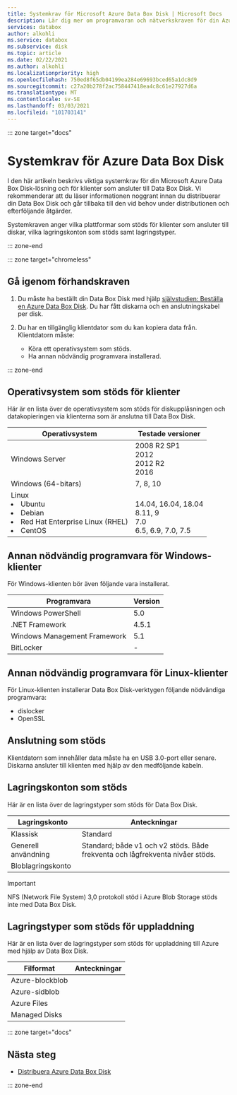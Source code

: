 ```yaml
---
title: Systemkrav för Microsoft Azure Data Box Disk | Microsoft Docs
description: Lär dig mer om programvaran och nätverkskraven för din Azure Data Box Disk
services: databox
author: alkohli
ms.service: databox
ms.subservice: disk
ms.topic: article
ms.date: 02/22/2021
ms.author: alkohli
ms.localizationpriority: high
ms.openlocfilehash: 750ed8f65db04199ea284e69693bced65a1dc8d9
ms.sourcegitcommit: c27a20b278f2ac758447418ea4c8c61e27927d6a
ms.translationtype: MT
ms.contentlocale: sv-SE
ms.lasthandoff: 03/03/2021
ms.locfileid: "101703141"
---
```

::: zone target="docs"

# <a name="azure-data-box-disk-system-requirements"></a>Systemkrav för Azure Data Box Disk

I den här artikeln beskrivs viktiga systemkrav för din Microsoft Azure Data Box Disk-lösning och för klienter som ansluter till Data Box Disk. Vi rekommenderar att du läser informationen noggrant innan du distribuerar din Data Box Disk och går tillbaka till den vid behov under distributionen och efterföljande åtgärder.

Systemkraven anger vilka plattformar som stöds för klienter som ansluter till diskar, vilka lagringskonton som stöds samt lagringstyper.

::: zone-end

::: zone target="chromeless"

## <a name="review-prerequisites"></a>Gå igenom förhandskraven

1. Du måste ha beställt din Data Box Disk med hjälp [självstudien: Beställa en Azure Data Box Disk](data-box-disk-deploy-ordered.md). Du har fått diskarna och en anslutningskabel per disk.
2. Du har en tillgänglig klientdator som du kan kopiera data från. Klientdatorn måste:

    - Köra ett operativsystem som stöds.
    - Ha annan nödvändig programvara installerad.

::: zone-end

## <a name="supported-operating-systems-for-clients"></a>Operativsystem som stöds för klienter

Här är en lista över de operativsystem som stöds för diskupplåsningen och datakopieringen via klienterna som är anslutna till Data Box Disk.

| **Operativsystem** | **Testade versioner** |
| --- | --- |
| Windows Server |2008 R2 SP1 <br> 2012 <br> 2012 R2 <br> 2016 |
| Windows (64-bitars) |7, 8, 10 |
|Linux <br> <li> Ubuntu </li><li> Debian </li><li> Red Hat Enterprise Linux (RHEL) </li><li> CentOS| <br>14.04, 16.04, 18.04 <br> 8.11, 9 <br> 7.0 <br> 6.5, 6.9, 7.0, 7.5 |  

## <a name="other-required-software-for-windows-clients"></a>Annan nödvändig programvara för Windows-klienter

För Windows-klienten bör även följande vara installerat.

| **Programvara**| **Version** |
| --- | --- |
| Windows PowerShell |5.0 |
| .NET Framework |4.5.1 |
| Windows Management Framework |5.1|
| BitLocker| - |

## <a name="other-required-software-for-linux-clients"></a>Annan nödvändig programvara för Linux-klienter

För Linux-klienten installerar Data Box Disk-verktygen följande nödvändiga programvara:

- dislocker
- OpenSSL

## <a name="supported-connection"></a>Anslutning som stöds

Klientdatorn som innehåller data måste ha en USB 3.0-port eller senare. Diskarna ansluter till klienten med hjälp av den medföljande kabeln.

## <a name="supported-storage-accounts"></a>Lagringskonton som stöds

Här är en lista över de lagringstyper som stöds för Data Box Disk.

| **Lagringskonto** | **Anteckningar** |
| --- | --- |
| Klassisk | Standard |
| Generell användning  |Standard; både v1 och v2 stöds. Både frekventa och lågfrekventa nivåer stöds. |
| Bloblagringskonto | |

> [!IMPORTANT]
> NFS (Network File System) 3,0 protokoll stöd i Azure Blob Storage stöds inte med Data Box Disk.

## <a name="supported-storage-types-for-upload"></a>Lagringstyper som stöds för uppladdning

Här är en lista över de lagringstyper som stöds för uppladdning till Azure med hjälp av Data Box Disk.

| **Filformat** | **Anteckningar** |
| --- | --- |
| Azure-blockblob | |
| Azure-sidblob  | |
| Azure Files  | |
| Managed Disks | |

::: zone target="docs"

## <a name="next-step"></a>Nästa steg

* [Distribuera Azure Data Box Disk](data-box-disk-deploy-ordered.md)

::: zone-end


